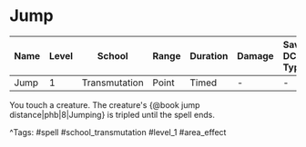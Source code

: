 # Jump

| Name | Level | School | Range | Duration | Damage | Save DC & Type |
|------|-------|--------|-------|----------|--------|----------------|
| Jump | 1 | Transmutation | Point | Timed | - | - |

You touch a creature. The creature's {@book jump distance|phb|8|Jumping} is tripled until the spell ends.

^Tags: #spell #school_transmutation #level_1 #area_effect